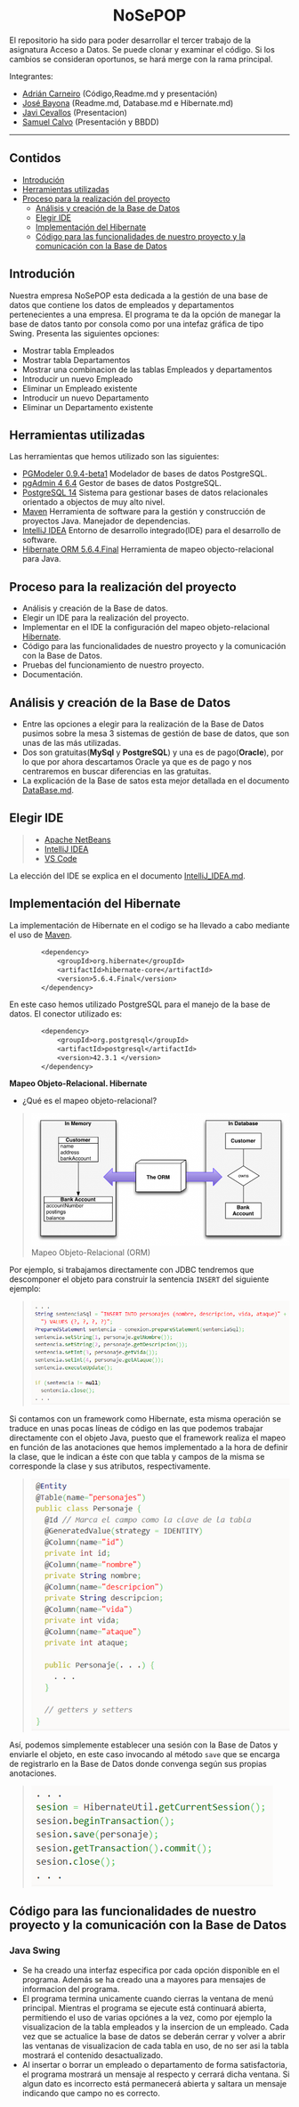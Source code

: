 <h1 align="center"> NoSePOP </h1>

El repositorio ha sido para poder desarrollar el tercer trabajo de la asignatura Acceso a Datos.
Se puede clonar y examinar el código. Si los cambios se consideran oportunos, se hará merge con la rama principal.

Integrantes:
  - [Adrián Carneiro](https://github.com/acarneirod) (Código,Readme.md y presentación)
  - [José Bayona](https://github.com/jguilmar) (Readme.md, Database.md e Hibernate.md)
  - [Javi Cevallos]() (Presentacion)
  - [Samuel Calvo]() (Presentación y BBDD)

------------

## Contidos
- [Introdución](#introduci%C3%B3n)
- [Herramientas utilizadas](#herramientas-utilizadas)
- [Proceso para la realización del proyecto](#proceso-para-la-realización-del-proyecto)
  - [Análisis y creación de la Base de Datos](#análisis-y-creación-de-la-base-de-datos)
  - [Elegir IDE](#elegir-ide)
  - [Implementación del Hibernate](#implementación-del-hibernate)
  - [Código para las funcionalidades de nuestro proyecto y la comunicación con la Base de Datos](#código-para-las-funcionalidades-de-nuestro-proyecto-y-la-comunicación-con-la-base-de-datos)



## Introdución
Nuestra empresa NoSePOP esta dedicada a la gestión de una base de datos que contiene los datos de empleados y departamentos pertenecientes a una empresa.
El programa te da la opción de manegar la base de datos tanto por consola como por una intefaz gráfica de tipo Swing. Presenta las siguientes opciones:
  - Mostrar tabla Empleados
  - Mostrar tabla Departamentos 
  - Mostrar una combinacion de las tablas Empleados y departamentos
  - Introducir un nuevo Empleado
  - Eliminar un Empleado existente
  - Introducir un nuevo Departamento
  - Eliminar un Departamento existente

## Herramientas utilizadas
Las herramientas que hemos utilizado son las siguientes:
- [PGModeler 0.9.4-beta1](https://pgmodeler.io/) Modelador de bases de datos PostgreSQL.
- [pgAdmin 4 6.4](https://www.pgadmin.org/) Gestor de bases de datos PostgreSQL.
- [PostgreSQL 14](https://www.postgresql.org/) Sistema para gestionar bases de datos relacionales orientado a objectos de muy alto nivel.
- [Maven](https://maven.apache.org/)  Herramienta de software para la gestión y construcción de proyectos Java. Manejador de dependencias.
- [IntelliJ IDEA](https://www.jetbrains.com/es-es/idea/) Entorno de desarrollo integrado(IDE) para el desarrollo de software.
- [Hibernate ORM 5.6.4.Final](http://handlebarsjs.com/) Herramienta de mapeo objecto-relacional para Java.

## Proceso para la realización del proyecto 

- Análisis y creación de la Base de datos.
- Elegir un IDE para la realización del proyecto.
- Implementar en el IDE la configuración del mapeo objeto-relacional [Hibernate](https://es.wikipedia.org/wiki/Hibernate).
- Código para las funcionalidades de nuestro proyecto y la comunicación con la Base de Datos.
- Pruebas del funcionamiento de nuestro proyecto.
- Documentación.

## Análisis y creación de la Base de Datos

- Entre las opciones a elegir para la realización de la Base de Datos pusimos sobre la mesa 3 sistemas de gestión de base de datos, que son unas de las más utilizadas.
- Dos son gratuitas(**MySql** y **PostgreSQL**) y una es de pago(**Oracle**), por lo que por ahora descartamos Oracle ya que es de pago y nos centraremos en buscar diferencias en las gratuitas. 
- La explicación de la Base de satos esta mejor detallada en el documento [DataBase.md]().


## Elegir IDE

> - [Apache NetBeans](https://netbeans.apache.org/download/nb124/nb124.html)
> - [IntelliJ IDEA](https://www.jetbrains.com/es-es/idea/download/#section=windows)
> - [VS Code](https://code.visualstudio.com/Download)

La elección del IDE se explica en el documento [IntelliJ_IDEA.md]().

## Implementación del Hibernate

La implementación de Hibernate en el codigo se ha llevado a cabo mediante el uso de [Maven](https://maven.apache.org/). 
```
        <dependency>
            <groupId>org.hibernate</groupId>
            <artifactId>hibernate-core</artifactId>
            <version>5.6.4.Final</version>
        </dependency>
```
En este caso hemos utilizado PostgreSQL para el manejo de la base de datos. El conector utilizado es:
```
        <dependency>
            <groupId>org.postgresql</groupId>
            <artifactId>postgresql</artifactId>
            <version>42.3.1 </version>
        </dependency>
```

**Mapeo Objeto-Relacional. Hibernate**

- ¿Qué es el mapeo objeto-relacional?

> ![Figure 1](https://raw.githubusercontent.com/JGuilmar/fp/main/NoSePOP/figura1.png)
Mapeo Objeto-Relacional (ORM)

Por ejemplo, si trabajamos directamente con JDBC tendremos que descomponer el objeto para construir la sentencia `INSERT` del siguiente ejemplo: 

> ![Figure 2](https://raw.githubusercontent.com/JGuilmar/fp/main/NoSePOP/figura2.PNG)

Si contamos con un framework como Hibernate, esta misma operación se traduce en unas pocas líneas de código en las que podemos trabajar directamente con el objeto Java, puesto que el framework realiza el mapeo en función de las anotaciones que hemos implementado a la hora de definir la clase, que le indican a éste con que tabla y campos de la misma se corresponde la clase y sus atributos, respectivamente.

> ![Figure 3](https://raw.githubusercontent.com/JGuilmar/fp/main/NoSePOP/figura3.PNG)

Así, podemos simplemente establecer una sesión con la Base de Datos y enviarle el objeto, en este caso invocando al método `save` que se encarga de registrarlo en la Base de Datos donde convenga según sus propias anotaciones.

> ![Figure 3](https://raw.githubusercontent.com/JGuilmar/fp/main/NoSePOP/figura4.PNG)

## Código para las funcionalidades de nuestro proyecto y la comunicación con la Base de Datos

### Java Swing

- Se ha creado una interfaz especifica por cada opción disponible en el programa. Además se ha creado una a mayores para mensajes de informacion del programa.
- El programa termina unicamente cuando cierras la ventana de menú principal. Mientras el programa se ejecute está continuará abierta, permitiendo el uso de varias opciónes a la vez, como por ejemplo la visualizacion de la tabla empleados y la insercion de un empleado. Cada vez que se actualice la base de datos se deberán cerrar y volver a abrir las ventanas de visualizacion de cada tabla en uso, de no ser asi la tabla mostrará el contenido desactualizado.
- Al insertar o borrar un empleado o departamento de forma satisfactoria, el programa mostrará un mensaje al respecto y cerrará dicha ventana. Si algun dato es incorrecto está permanecerá abierta y saltara un mensaje indicando que campo no es correcto.


























